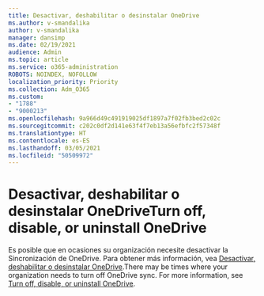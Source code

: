 ```yaml
---
title: Desactivar, deshabilitar o desinstalar OneDrive
ms.author: v-smandalika
author: v-smandalika
manager: dansimp
ms.date: 02/19/2021
audience: Admin
ms.topic: article
ms.service: o365-administration
ROBOTS: NOINDEX, NOFOLLOW
localization_priority: Priority
ms.collection: Adm_O365
ms.custom:
- "1788"
- "9000213"
ms.openlocfilehash: 9a966d49c491919025df1897a7f02fb3bed2c02c
ms.sourcegitcommit: c202c0df2d141e63f4f7eb13a56efbfc2f57348f
ms.translationtype: HT
ms.contentlocale: es-ES
ms.lasthandoff: 03/05/2021
ms.locfileid: "50509972"
---
```

# <a name="turn-off-disable-or-uninstall-onedrive"></a><span data-ttu-id="de7a0-102">Desactivar, deshabilitar o desinstalar OneDrive</span><span class="sxs-lookup"><span data-stu-id="de7a0-102">Turn off, disable, or uninstall OneDrive</span></span>

<span data-ttu-id="de7a0-103">Es posible que en ocasiones su organización necesite desactivar la Sincronización de OneDrive. Para obtener más información, vea [Desactivar, deshabilitar o desinstalar OneDrive](https://support.microsoft.com/office/turn-off-disable-or-uninstall-onedrive-f32a17ce-3336-40fe-9c38-6efb09f944b0).</span><span class="sxs-lookup"><span data-stu-id="de7a0-103">There may be times where your organization needs to turn off OneDrive sync. For more information, see [Turn off, disable, or uninstall OneDrive](https://support.microsoft.com/office/turn-off-disable-or-uninstall-onedrive-f32a17ce-3336-40fe-9c38-6efb09f944b0).</span></span>